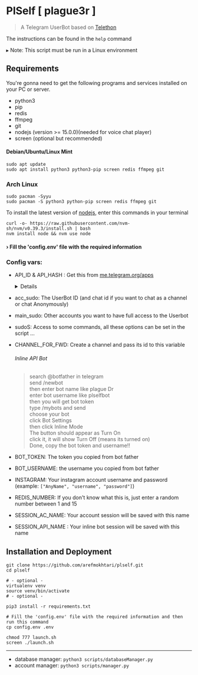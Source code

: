 
# PlSelf [ plague3r ]

> A Telegram UserBot based on [Telethon](https://github.com/LonamiWebs/Telethon)

 The instructions can be found in the `help` command

▸ Note: This script must be run in a Linux environment


## Requirements

You're gonna need to get the following programs and services installed on your PC or server.

* python3
* pip
* redis
* ffmpeg
* git
* nodejs (version >= 15.0.0)(needed for voice chat player)
* screen (optional but recommended)


#### Debian/Ubuntu/Linux Mint
```
sudo apt update
sudo apt install python3 python3-pip screen redis ffmpeg git
```

### Arch Linux
```
sudo pacman -Syyu
sudo pacman -S python3 python-pip screen redis ffmpeg git
```

To install the latest version of [nodejs](https://github.com/nvm-sh/nvm#installing-and-updating), enter this commands in your terminal
```
curl -o- https://raw.githubusercontent.com/nvm-sh/nvm/v0.39.3/install.sh | bash
nvm install node && nvm use node
```

#### › Fill the 'config.env' file with the required information


### Config vars:

* API_ID & API_HASH : Get this from [me.telegram.org/apps](me.telegram.org/apps)
  <details>

    > You need an API_ID & API_HASH to use this UserBot.
    >
    > Get the APP ID and API Hash at [my.telegram.org](https://my.telegram.org/apps)
    >
    > If you need help, [read this](https://telegra.ph/How-to-get-Telegram-APP-ID--API-HASH-02-08)
  </details>
* acc_sudo: The UserBot ID (and chat id if you want to chat as a channel or chat Anonymously)
* main_sudo: Other accounts you want to have full access to the Userbot
* sudoS: Access to some commands, all these options can be set in the script ...
* CHANNEL_FOR_FWD: Create a channel and pass its id to this variable
  ###### Inline API Bot
    > search @botfather in telegram <br>
    > send /newbot <br>
    > then enter bot name like plague Dr <br>
    > enter bot username like plselfbot <br>
    > then you will get bot token <br>
    > type /mybots and send <br>
    > choose your bot <br>
    > click Bot Settings <br>
    > then click Inline Mode <br>
    > The button should appear as Turn On <br>
    > click it, it will show Turn Off (means its turned on) <br>
    > Done, copy the bot token and username!! 
 
* BOT_TOKEN: The token you copied from bot father
* BOT_USERNAME:  the username you copied from bot father
* INSTAGRAM:  Your instagram account username and password (example: `["AnyName", "username", "password"]`)
* REDIS_NUMBER: If you don't know what this is, just enter a random number between 1 and 15
* SESSION_AC_NAME: Your account session will be saved with this name
* SESSION_API_NAME :  Your inline bot session will be saved with this name

## Installation and Deployment
```
git clone https://github.com/arefmokhtari/plself.git
cd plself

# - optional -
virtualenv venv
source venv/bin/activate
# - optional -

pip3 install -r requirements.txt

# Fill the 'config.env' file with the required information and then run this command
cp config.env .env

chmod 777 launch.sh
screen ./launch.sh

```

<hr>

* database manager: `python3 scripts/databaseManager.py`
* account manager: `python3 scripts/manager.py`
